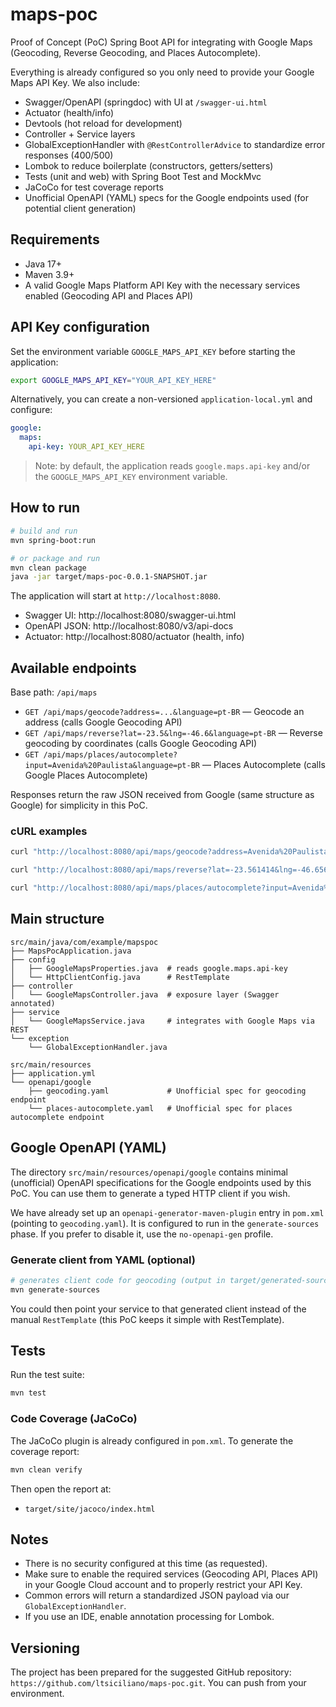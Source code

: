 # maps-poc

Proof of Concept (PoC) Spring Boot API for integrating with Google Maps (Geocoding, Reverse Geocoding, and Places Autocomplete).

Everything is already configured so you only need to provide your Google Maps API Key. We also include:
- Swagger/OpenAPI (springdoc) with UI at `/swagger-ui.html`
- Actuator (health/info)
- Devtools (hot reload for development)
- Controller + Service layers
- GlobalExceptionHandler with `@RestControllerAdvice` to standardize error responses (400/500)
- Lombok to reduce boilerplate (constructors, getters/setters)
- Tests (unit and web) with Spring Boot Test and MockMvc
- JaCoCo for test coverage reports
- Unofficial OpenAPI (YAML) specs for the Google endpoints used (for potential client generation)

## Requirements
- Java 17+
- Maven 3.9+
- A valid Google Maps Platform API Key with the necessary services enabled (Geocoding API and Places API)

## API Key configuration
Set the environment variable `GOOGLE_MAPS_API_KEY` before starting the application:

```bash
export GOOGLE_MAPS_API_KEY="YOUR_API_KEY_HERE"
```

Alternatively, you can create a non-versioned `application-local.yml` and configure:

```yaml
google:
  maps:
    api-key: YOUR_API_KEY_HERE
```

> Note: by default, the application reads `google.maps.api-key` and/or the `GOOGLE_MAPS_API_KEY` environment variable.

## How to run

```bash
# build and run
mvn spring-boot:run

# or package and run
mvn clean package
java -jar target/maps-poc-0.0.1-SNAPSHOT.jar
```

The application will start at `http://localhost:8080`.

- Swagger UI: http://localhost:8080/swagger-ui.html
- OpenAPI JSON: http://localhost:8080/v3/api-docs
- Actuator: http://localhost:8080/actuator (health, info)

## Available endpoints

Base path: `/api/maps`

- `GET /api/maps/geocode?address=...&language=pt-BR` — Geocode an address (calls Google Geocoding API)
- `GET /api/maps/reverse?lat=-23.5&lng=-46.6&language=pt-BR` — Reverse geocoding by coordinates (calls Google Geocoding API)
- `GET /api/maps/places/autocomplete?input=Avenida%20Paulista&language=pt-BR` — Places Autocomplete (calls Google Places Autocomplete)

Responses return the raw JSON received from Google (same structure as Google) for simplicity in this PoC.

### cURL examples

```bash
curl "http://localhost:8080/api/maps/geocode?address=Avenida%20Paulista%2C%20S%C3%A3o%20Paulo&language=pt-BR"

curl "http://localhost:8080/api/maps/reverse?lat=-23.561414&lng=-46.656532&language=pt-BR"

curl "http://localhost:8080/api/maps/places/autocomplete?input=Avenida%20Paulista&language=pt-BR"
```

## Main structure

```
src/main/java/com/example/mapspoc
├── MapsPocApplication.java
├── config
│   ├── GoogleMapsProperties.java  # reads google.maps.api-key
│   └── HttpClientConfig.java      # RestTemplate
├── controller
│   └── GoogleMapsController.java  # exposure layer (Swagger annotated)
├── service
│   └── GoogleMapsService.java     # integrates with Google Maps via REST
└── exception
    └── GlobalExceptionHandler.java

src/main/resources
├── application.yml
└── openapi/google
    ├── geocoding.yaml             # Unofficial spec for geocoding endpoint
    └── places-autocomplete.yaml   # Unofficial spec for places autocomplete endpoint
```

## Google OpenAPI (YAML)

The directory `src/main/resources/openapi/google` contains minimal (unofficial) OpenAPI specifications for the Google endpoints used by this PoC. You can use them to generate a typed HTTP client if you wish.

We have already set up an `openapi-generator-maven-plugin` entry in `pom.xml` (pointing to `geocoding.yaml`). It is configured to run in the `generate-sources` phase. If you prefer to disable it, use the `no-openapi-gen` profile.

### Generate client from YAML (optional)

```bash
# generates client code for geocoding (output in target/generated-sources/openapi-geocoding)
mvn generate-sources
```

You could then point your service to that generated client instead of the manual `RestTemplate` (this PoC keeps it simple with RestTemplate).

## Tests

Run the test suite:

```bash
mvn test
```

### Code Coverage (JaCoCo)

The JaCoCo plugin is already configured in `pom.xml`. To generate the coverage report:

```bash
mvn clean verify
```

Then open the report at:

- `target/site/jacoco/index.html`

## Notes
- There is no security configured at this time (as requested).
- Make sure to enable the required services (Geocoding API, Places API) in your Google Cloud account and to properly restrict your API Key.
- Common errors will return a standardized JSON payload via our `GlobalExceptionHandler`.
- If you use an IDE, enable annotation processing for Lombok.

## Versioning

The project has been prepared for the suggested GitHub repository: `https://github.com/ltsiciliano/maps-poc.git`. You can push from your environment.
